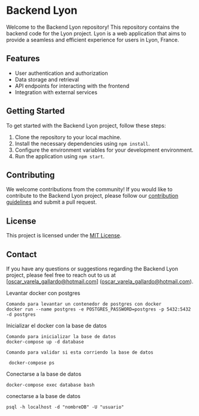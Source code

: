 # Backend Lyon

Welcome to the Backend Lyon repository! This repository contains the backend code for the Lyon project. Lyon is a web application that aims to provide a seamless and efficient experience for users in Lyon, France.

## Features

- User authentication and authorization
- Data storage and retrieval
- API endpoints for interacting with the frontend
- Integration with external services

## Getting Started

To get started with the Backend Lyon project, follow these steps:

1. Clone the repository to your local machine.
2. Install the necessary dependencies using `npm install`.
3. Configure the environment variables for your development environment.
4. Run the application using `npm start`.

## Contributing

We welcome contributions from the community! If you would like to contribute to the Backend Lyon project, please follow our [contribution guidelines](CONTRIBUTING.md) and submit a pull request.

## License

This project is licensed under the [MIT License](LICENSE).

## Contact

If you have any questions or suggestions regarding the Backend Lyon project, please feel free to reach out to us at [oscar_varela_gallardo@hotmail.com]
(oscar_varela_gallardo@hotmail.com).


Levantar docker con postgres
```
Comando para levantar un contenedor de postgres con docker
docker run --name postgres -e POSTGRES_PASSWORD=postgres -p 5432:5432 -d postgres
```
Inicializar el docker con la base de datos
```
Comando para inicializar la base de datos
docker-compose up -d database

Comando para validar si esta corriendo la base de datos

 docker-compose ps
```

Conectarse a la base de datos
```
docker-compose exec database bash
```
conectarse a la base de datos
```
psql -h localhost -d "nombreDB" -U "usuario"
```